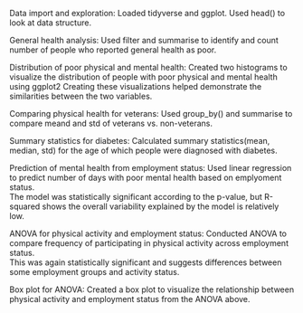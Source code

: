Data import and exploration: 
  Loaded tidyverse and ggplot.
  Used head() to look at data structure.

General health analysis: 
  Used filter and summarise to identify and count number of people who reported general health as poor.

Distribution of poor physical and mental health: 
  Created two histograms to visualize the distribution of people with poor physical and mental health using ggplot2
  Creating these visualizations helped demonstrate the similarities between the two variables.

Comparing physical health for veterans: 
  Used group_by() and summarise to compare meand and std of veterans vs. non-veterans.

Summary statistics for diabetes: 
  Calculated summary statistics(mean, median, std) for the age of which people were diagnosed with diabetes.

Prediction of mental health from employment status: 
  Used linear regression to predict number of days with poor mental health based on emplyoment status.  
  The model was statistically significant according to the p-value, but R-squared shows the overall variability
  explained by the model is relatively low.

ANOVA for physical activity and employment status: 
  Conducted ANOVA to compare frequency of participating in physical activity across employment status.  
  This was again statistically significant and suggests differences between some employment groups and activity
  status.

Box plot for ANOVA: 
  Created a box plot to visualize the relationship between physical activity and employment status from the ANOVA above. 

